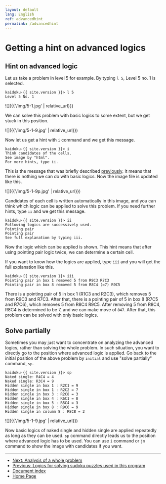```yaml
---
layout: default
lang: English
ref: advancedhint
permalink: /advancedhint
---
```


# Getting a hint on advanced logics

## Hint on advanced logic

Let us take a problem in level 5 for example. By typing `l 5`, Level 5 no. 1 is selected.

    kaidoku-{{ site.version }}> l 5
    Level 5 No. 1

![]({{'/img/5-1.jpg' | relative_url}})

We can solve this problem with basic logics to some extent, but we get stuck in this position.

![]({{'/img/5-1-9.jpg' | relative_url}})

Now let us get a hint with `i` command and we get this message.

    kaidoku-{{ site.version }}> i
    Think candidates of the cells.
    See image by "html".
    For more hints, type ii.

This is the message that was briefly described [previously](basichint.md). It means that there is nothing we can do with basic logics. Now the image file is updated like this.

![]({{'/img/5-1-9p.jpg' | relative_url}})

Candidates of each cell is written automatically in this image, and you can think which logic can be applied to solve this problem. If you need further hints, type `ii` and we get this message.

    kaidoku-{{ site.version }}> ii
    Following logics are successively used.
    Pointing pair
    Pointing pair
    See full explanation by typing iii.

Now the logic which can be applied is shown. This hint means that after using pointing pair logic twice, we can determine a certain cell.

If you want to know how the logics are applied, type `iii` and you will get the full explanation like this.

    kaidoku-{{ site.version }}> iii
    Pointing pair in box 1 removed 5 from R9C3 R7C3 
    Pointing pair in box 8 removed 5 from R8C4 (=7) R9C5 

There is a pointing pair of 5 in box 1 (R1C3 and R2C3), which removes 5 from R9C3 and R7C3. After that, there is a pointing pair of 5 in box 8 (R7C5 and R7C6), which removes 5 from R8C4 R9C5. After removing 5 from R8C4, R8C4 is determined to be 7, and we can make move of `847`. After that, this problem can be solved with only basic logics.

## Solve partially

Sometimes you may just want to concentrate on analyzing the advanced logics, rather than solving the whole problem. In such situation, you want to directly go to the position where advanced logic is applied. Go back to the initial position of the above problem by `initial` and use "solve partially" command, `sp`.

    kaidoku-{{ site.version }}> sp
    Naked single: R4C4 = 4
    Naked single: R3C4 = 9
    Hidden single in box 1 : R2C1 = 9
    Hidden single in box 1 : R2C2 = 7
    Hidden single in box 3 : R2C8 = 3
    Hidden single in box 4 : R6C1 = 8
    Hidden single in box 5 : R5C4 = 3
    Hidden single in box 8 : R9C6 = 9
    Hidden single in column 8 : R8C8 = 2

![]({{'/img/5-1-9.jpg' | relative_url}})

Now basic logics of naked single and hidden single are applied repeatedly as long as they can be used. `sp` command directly leads us to the position where advanced logic has to be used. You can use `i` command or `jm` command to show the image with candidates if you want.

- - -

- [Next: Analysis of a whole problem](analysis)
- [Previous: Logics for solving sudoku puzzles used in this program](logic)
- [Document index](./#document)
- [Home Page](./)
